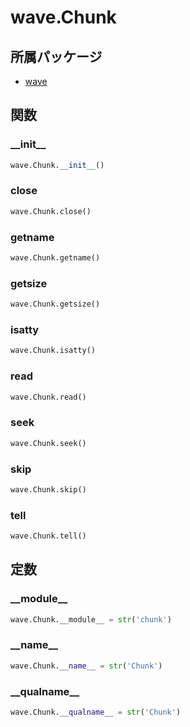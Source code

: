 # wave.Chunk

## 所属パッケージ
- [wave](../../module/wave)

## 関数

### \_\_init\_\_
```python
wave.Chunk.__init__()
```

### close
```python
wave.Chunk.close()
```

### getname
```python
wave.Chunk.getname()
```

### getsize
```python
wave.Chunk.getsize()
```

### isatty
```python
wave.Chunk.isatty()
```

### read
```python
wave.Chunk.read()
```

### seek
```python
wave.Chunk.seek()
```

### skip
```python
wave.Chunk.skip()
```

### tell
```python
wave.Chunk.tell()
```

## 定数

### \_\_module\_\_
```python
wave.Chunk.__module__ = str('chunk')
```

### \_\_name\_\_
```python
wave.Chunk.__name__ = str('Chunk')
```

### \_\_qualname\_\_
```python
wave.Chunk.__qualname__ = str('Chunk')
```
